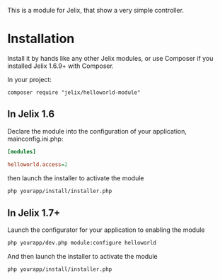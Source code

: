 This is a module for Jelix, that show a very simple controller.


Installation
============

Install it by hands like any other Jelix modules, or use Composer if you installed
Jelix 1.6.9+ with Composer.

In your project:

```
composer require "jelix/helloworld-module"
```


In Jelix 1.6
------------


Declare the module into the configuration of your application, mainconfig.ini.php:

```ini
[modules]

helloworld.access=2
```

then launch the installer to activate the module

```bash
php yourapp/install/installer.php
```

In Jelix 1.7+
-------------

Launch the configurator for your application to enabling the module

```bash
php yourapp/dev.php module:configure helloworld
```

And then launch the installer to activate the module

```bash
php yourapp/install/installer.php
```
